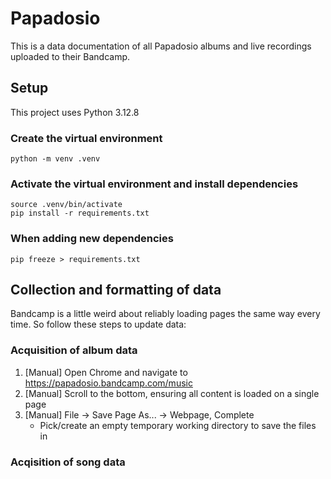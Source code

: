 # Papadosio

This is a data documentation of all Papadosio albums and live recordings uploaded to their Bandcamp.

## Setup

This project uses Python 3.12.8

### Create the virtual environment

```
python -m venv .venv
```

### Activate the virtual environment and install dependencies

```
source .venv/bin/activate
pip install -r requirements.txt
```

### When adding new dependencies

```
pip freeze > requirements.txt
```

## Collection and formatting of data

Bandcamp is a little weird about reliably loading pages the same way every time. So follow these steps to update data:

### Acquisition of album data

1. [Manual] Open Chrome and navigate to https://papadosio.bandcamp.com/music
2. [Manual] Scroll to the bottom, ensuring all content is loaded on a single page
3. [Manual] File -> Save Page As... -> Webpage, Complete
    - Pick/create an empty temporary working directory to save the files in

### Acqisition of song data

